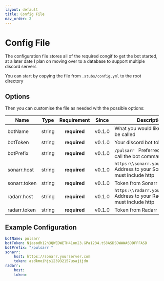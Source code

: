 ```yaml
---
layout: default
title: Config File
nav_order: 2
---
```


# Config File

The configuration file stores all of the required congif to get the bot started,
at a later date I plan on moving over to a database to support multiple discord servers

You can start by copying the file from `.stubs/config.yml` to the root directory

## Options

Then you can customise the file as needed with the possible options:

| Name | Type | Requirement | Since | Description |
|------|:----:|:-------:|:-----:|-------------|
| botName | string | **required** | v0.1.0 | What you would like your bot to be called
| botToken | string | **required** | v0.1.0 | Your discord bot token
| botPrefix | string | **required** | v0.1.0 | `/pulsarr ` Preferred prefix to call the bot commands
| sonarr.host | string | **required** | v0.1.0 | `https:\\sonarr.yourserver.com` Address to your Sonarr server, must include http
| sonarr.token | string | **required** | v0.1.0 | Token from Sonarr
| radarr.host | string | **required** | v0.1.0 | `https:\\radarr.yourserver.com` Address to your Radarr server, must include http
| radarr.token | string | **required** | v0.1.0 | Token from Radarr

## Example Configuration

```yaml
botName: pulsarr
botToken: Njasodh12h3QWEDWETH41on23.GPa1234.tS8ASDSDWWWASDDFFFASD
botPrefix: "/pulsarr "
sonarr:
    host: https://sonarr.yourserver.com
    token: asdkmoihjs123932157usajijdn
radarr:
    host:
    token:

```
